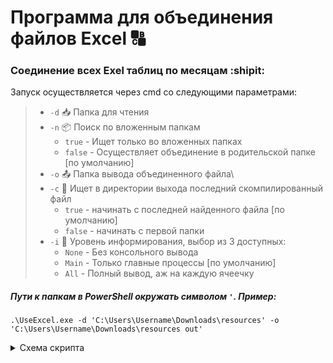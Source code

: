 # Программа для объединения файлов Excel :capital_abcd:
### Соединение всех Exel таблиц по месяцам :shipit:

Запуск осуществляется через cmd со следующими параметрами:

>- `-d` :inbox_tray: Папка для чтения
>- `-n` :package: Поиск по вложенным папкам
>    - `true` - Ищет только во вложенных папках
>    - `false` - Осуществляет объединение в родительской папке [по умолчанию]
>- `-o` :outbox_tray: Папка вывода объединенного файла\
>- `-c` :floppy_disk: Ищет в директории выхода последний  скомпилированный файл
>    - `true` - начинать с последней найденного файла [по умолчанию]
>    - `false` - начинать с первой папки
>- `-i` :speech_balloon: Уровень информирования, выбор из 3 доступных:
>    - `None` - Без консольного вывода
>    - `Main` - Только главные процессы [по умолчанию]
>    - `All` - Полный вывод, аж на каждую ячеечку


##### Пути к папкам в PowerShell окружать символом `'`. Пример:
```
.\UseExcel.exe -d 'C:\Users\Username\Downloads\resources' -o 'C:\Users\Username\Downloads\resources out'
```

<details> 
  <summary>Схема скрипта</summary>
  
   ![схема скрипта](https://user-images.githubusercontent.com/58171847/152562046-d859c65e-bd69-4342-b2e7-32a9b36ab702.png)
  
</details>

